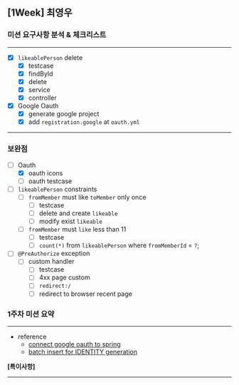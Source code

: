 ## [1Week] 최영우

### 미션 요구사항 분석 & 체크리스트

---

- [x] `likeablePerson` delete
  - [x] testcase 
  - [x] findById
  - [x] delete
  - [x] service
  - [x] controller
- [x] Google Oauth
  - [x] generate google project
  - [x] add `registration.google` at `oauth.yml`

---
### 보완점
- [ ] Oauth
  - [x] oauth icons
  - [ ] oauth testcase
- [ ] `likeablePerson` constraints
  - [ ] `fromMember` must like `toMember` only once
    - [ ] testcase
    - [ ] delete and create `likeable`
    - [ ] modify exist `likeable`
  - [ ] `fromMember` must `like` less than 11
    - [ ] testcase 
    - [ ] `count(*)` from `likeablePerson` where `fromMemberId` = `?`;
- [ ] `@PreAuthorize` exception 
  - [ ] custom handler
    - [ ] testcase
    - [ ] 4xx page custom
    - [ ] `redirect:/`
    - [ ] redirect to browser recent page
### 1주차 미션 요약

---

- reference
  - [connect google oauth to spring](https://lotuus.tistory.com/79)
  - [batch insert for IDENTITY generation](https://docs.jboss.org/hibernate/orm/5.4/userguide/html_single/Hibernate_User_Guide.html#identifiers-generators-identity)

**[특이사항]**

---
